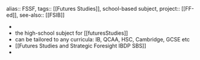 alias:: FSSF, 
tags:: [[Futures Studies]], school-based subject,
project:: [[FF-ed]],
see-also:: [[FSIB]]

-
- the high-school subject for [[futuresStudies]]
- can be tailored to any curricula: IB, QCAA, HSC, Cambridge, GCSE etc
- [[Futures Studies and Strategic Foresight IBDP SBS]]
-